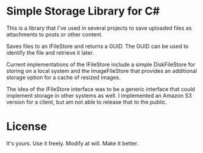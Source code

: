 # Simple Storage Library for C#

This is a library that I've used in several projects to save uploaded files as attachments to posts or other content.

Saves files to an IFileStore and returns a GUID. The GUID can be used to identify the file and retrieve it later. 

Current implementations of the IFileStore include a simple DiskFileStore for storing on a local system and the ImageFileStore that provides an additional storage option for a cache of resized images.

The idea of the IFileStore interface was to be a generic interface that could implement storage in other systems as well. I implemented an Amazon S3 version for a client, but am not able to release that to the public. 

# License

It's yours. Use it freely. Modify at will. Make it better.